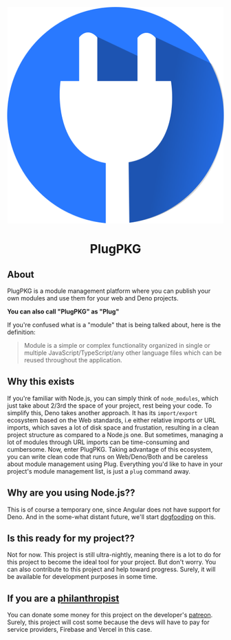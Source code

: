 <div align="center">
    <img src="./packages/branding/Logo-Blue.svg?sanitize=true" alt="PlugPKG Logo"/>
    <h1>PlugPKG</h1>
</div>

## About

PlugPKG is a module management platform where you can publish your own modules and use them for your web and Deno projects.

**You can also call "PlugPKG" as "Plug"**

If you're confused what is a "module" that is being talked about, here is the definition:

> Module is a simple or complex functionality organized in single or multiple JavaScript/TypeScript/any other language files which can be reused throughout the application.

## Why this exists

If you're familiar with Node.js, you can simply think of `node_modules`, which just take about 2/3rd the space of your project, rest being your code. To simplify this, Deno takes another approach. It has its `import/export` ecosystem based on the Web standards, i.e either relative imports or URL imports, which saves a lot of disk space and frustation, resulting in a clean project structure as compared to a Node.js one. But sometimes, managing a lot of modules through URL imports can be time-consuming and cumbersome. Now, enter PlugPKG. Taking advantage of this ecosystem, you can write clean code that runs on Web/Deno/Both and be careless about module management using Plug. Everything you'd like to have in your project's module management list, is just a `plug` command away.

## Why are you using Node.js??

This is of course a temporary one, since Angular does not have support for Deno. And in the some-what distant future, we'll start [dogfooding](https://en.wikipedia.org/wiki/Eating_your_own_dog_food) on this.

## Is this ready for my project??

Not for now. This project is still ultra-nightly, meaning there is a lot to do for this project to become the ideal tool for your project. But don't worry. You can also contribute to this project and help toward progress. Surely, it will be available for development purposes in some time.

## If you are a [philanthropist](https://dictionary.cambridge.org/dictionary/english/philanthropist)

You can donate some money for this project on the developer's [patreon](https://patreon.com/obnoxiousnerd). Surely, this project will cost some because the devs will have to pay for service providers, Firebase and Vercel in this case.
